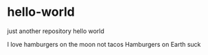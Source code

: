 # hello-world
just another repository
hello world

I love hamburgers on the moon not tacos
Hamburgers on Earth suck
